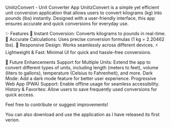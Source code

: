UniitzConvert - Unit Converter App
UniitzConvert is a simple yet efficient unit conversion application that allows users to convert kilograms (kg) into pounds (lbs) instantly. Designed with a user-friendly interface, this app ensures accurate and quick conversions for everyday use.

✨ Features
🔄 Instant Conversion: Converts kilograms to pounds in real-time.
🎯 Accurate Calculations: Uses precise conversion formulas (1 kg = 2.20462 lbs).
📱 Responsive Design: Works seamlessly across different devices.
⚡ Lightweight & Fast: Minimal UI for quick and hassle-free conversions.

📌 Future Enhancements
Support for Multiple Units: Extend the app to convert different types of units, including length (meters to feet), volume (liters to gallons), temperature (Celsius to Fahrenheit), and more.
Dark Mode: Add a dark mode feature for better user experience.
Progressive Web App (PWA) Support: Enable offline usage for seamless accessibility.
History & Favorites: Allow users to save frequently used conversions for quick access.

Feel free to contribute or suggest improvements! 

You can also download and use the application as I have released its first verion.
